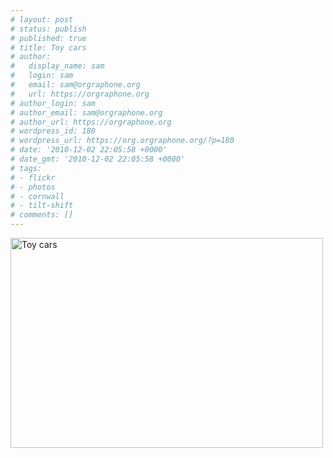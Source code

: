 ```yaml
---
# layout: post
# status: publish
# published: true
# title: Toy cars
# author:
#   display_name: sam
#   login: sam
#   email: sam@orgraphone.org
#   url: https://orgraphone.org
# author_login: sam
# author_email: sam@orgraphone.org
# author_url: https://orgraphone.org
# wordpress_id: 180
# wordpress_url: https://org.orgraphone.org/?p=180
# date: '2010-12-02 22:05:58 +0000'
# date_gmt: '2010-12-02 22:05:58 +0000'
# tags:
# - flickr
# - photos
# - cornwall
# - tilt-shift
# comments: []
---
```

<p><a href="https://www.flickr.com/photos/pikesley/5226942163/" title="Toy cars by Sam Wise, on Flickr"><img src="https://farm6.static.flickr.com/5169/5226942163_6e42bd6348.jpg" width="500" height="336" alt="Toy cars" /></a></p>
